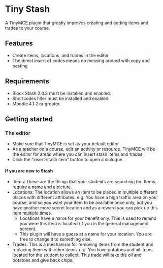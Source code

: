 Tiny Stash
===========

A TinyMCE plugin that greatly improves creating and adding items and trades to your course.

Features
--------

- Create items, locations, and trades in the editor
- The direct insert of codes means no messing around with copy and pasting


Requirements
------------

- Block Stash 2.0.3 must be installed and enabled.
- Shortcodes filter must be installed and enabled.
- Moodle 4.1.2 or greater.

Getting started
---------------

### The editor

- Make sure that TinyMCE is set as your default editor
- As a teacher on a course, edit an activity or resource. TinyMCE will be the editor for areas where you can insert stash items and trades.
- Click the "insert stash item" button to open a dialogue.

#### If you are new to Stash

- Items: These are the things that your students are searching for. Items require a name and a picture.
- Locations: The location allows an item to be placed in multiple different places with different attributes. e.g. You have a high traffic area on your course, and so you want your item to be available once only, but you have another more secret location and as a reward you can pick up this item multiple times.
  - Locations have a name for your benefit only. This is used to remind you were this item is located (if you in the general management screen).
  - This plugin will have a guess at a name for your location. You are free to change it to something else.
- Trades: This is a mechanism for removing items from the student and replacing them with other items. e.g. You have potatoes and oil items located for the student to collect. This trade will take the oil and potatoes and give back chips.


